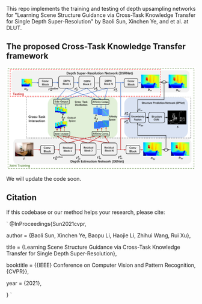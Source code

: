 This repo implements the training and testing of depth upsampling networks for "Learning Scene Structure Guidance via Cross-Task Knowledge Transfer for Single Depth Super-Resolution" by Baoli Sun, Xinchen Ye, and et al. at DLUT.

## The proposed Cross-Task Knowledge Transfer framework
![image](https://github.com/Sunbaoli/dsr-distillation/blob/main/mainnet.png)






We will update the code soon.



## Citation 
If this codebase or our method helps your research, please cite:

` @InProceedings{Sun2021cvpr,

  author = {Baoli Sun, Xinchen Ye, Baopu Li, Haojie Li, Zhihui Wang, Rui Xu},
  
  title = {Learning Scene Structure Guidance via Cross-Task Knowledge Transfer for Single Depth Super-Resolution},
  
  booktitle = {{IEEE} Conference on Computer Vision and Pattern Recognition, {CVPR}},
  
  year = {2021},
  
} `


